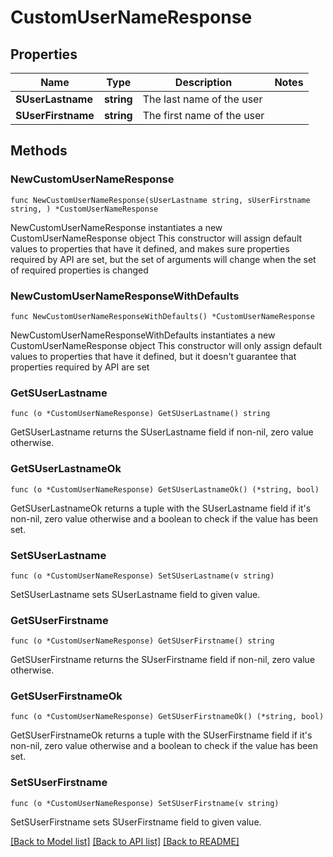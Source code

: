 # CustomUserNameResponse

## Properties

Name | Type | Description | Notes
------------ | ------------- | ------------- | -------------
**SUserLastname** | **string** | The last name of the user | 
**SUserFirstname** | **string** | The first name of the user | 

## Methods

### NewCustomUserNameResponse

`func NewCustomUserNameResponse(sUserLastname string, sUserFirstname string, ) *CustomUserNameResponse`

NewCustomUserNameResponse instantiates a new CustomUserNameResponse object
This constructor will assign default values to properties that have it defined,
and makes sure properties required by API are set, but the set of arguments
will change when the set of required properties is changed

### NewCustomUserNameResponseWithDefaults

`func NewCustomUserNameResponseWithDefaults() *CustomUserNameResponse`

NewCustomUserNameResponseWithDefaults instantiates a new CustomUserNameResponse object
This constructor will only assign default values to properties that have it defined,
but it doesn't guarantee that properties required by API are set

### GetSUserLastname

`func (o *CustomUserNameResponse) GetSUserLastname() string`

GetSUserLastname returns the SUserLastname field if non-nil, zero value otherwise.

### GetSUserLastnameOk

`func (o *CustomUserNameResponse) GetSUserLastnameOk() (*string, bool)`

GetSUserLastnameOk returns a tuple with the SUserLastname field if it's non-nil, zero value otherwise
and a boolean to check if the value has been set.

### SetSUserLastname

`func (o *CustomUserNameResponse) SetSUserLastname(v string)`

SetSUserLastname sets SUserLastname field to given value.


### GetSUserFirstname

`func (o *CustomUserNameResponse) GetSUserFirstname() string`

GetSUserFirstname returns the SUserFirstname field if non-nil, zero value otherwise.

### GetSUserFirstnameOk

`func (o *CustomUserNameResponse) GetSUserFirstnameOk() (*string, bool)`

GetSUserFirstnameOk returns a tuple with the SUserFirstname field if it's non-nil, zero value otherwise
and a boolean to check if the value has been set.

### SetSUserFirstname

`func (o *CustomUserNameResponse) SetSUserFirstname(v string)`

SetSUserFirstname sets SUserFirstname field to given value.



[[Back to Model list]](../README.md#documentation-for-models) [[Back to API list]](../README.md#documentation-for-api-endpoints) [[Back to README]](../README.md)


